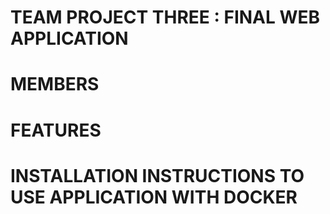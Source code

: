 # TEAM PROJECT THREE : FINAL WEB APPLICATION
    
# MEMBERS

# FEATURES

# INSTALLATION INSTRUCTIONS TO USE APPLICATION WITH DOCKER